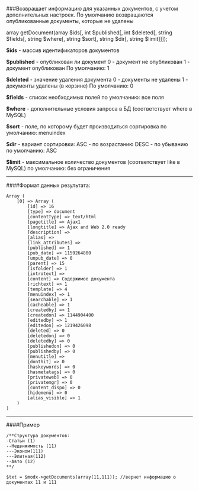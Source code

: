 ###Возвращает информацию для указанных документов, с учетом дополнительных настроек. По умолчанию возвращаются опубликованные документы, которые не удалены

array getDocument(array $ids[, int $published[, int $deleted[, string $fields[, string $where[, string $sort[, string $dir[, string $limit]]]);

**$ids** - массив идентификаторов документов

**$published** - опубликован ли документ
0 - документ не опубликован
1 - документ опубликован
По умолчанию: 1

**$deleted** - значение удаления документа
0 - документы не удалены
1 - документы удалены (в корзине)
По умолчанию: 0

**$fields** - список необходимых полей
по умолчанию: все поля

**$where** - дополнительные условия запроса в БД (соответствует where в MySQL)

**$sort** - поле, по которому будет производиться сортировка
по умолчанию: menuindex

**$dir** - вариант сортировки:
ASC - по возрастанию
DESC - по убыванию
по умолчанию: ASC

**$limit** - максимальное количество документов (соответствует like в MySQL)
по умолчанию: без ограничения

***

####Формат данных результата:

	Array ( 
		[0] => Array ( 
			[id] => 16 
			[type] => document 
			[contentType] => text/html 
			[pagetitle] => Ajax1 
			[longtitle] => Ajax and Web 2.0 ready 
			[description] =>  
			[alias] =>  
			[link_attributes] =>  
			[published] => 1 
			[pub_date] => 1159264800 
			[unpub_date] => 0 
			[parent] => 15 
			[isfolder] => 1 
			[introtext] =>  
			[content] => Содержимое документа 
			[richtext] => 1 
			[template] => 4 
			[menuindex] => 1 
			[searchable] => 1 
			[cacheable] => 1 
			[createdby] => 1 
			[createdon] => 1144904400 
			[editedby] => 1 
			[editedon] => 1219426098 
			[deleted] => 0 
			[deletedon] => 0 
			[deletedby] => 0 
			[publishedon] => 0 
			[publishedby] => 0 
			[menutitle] =>  
			[donthit] => 0 
			[haskeywords] => 0 
			[hasmetatags] => 0 
			[privateweb] => 0 
			[privatemgr] => 0 
			[content_dispo] => 0 
			[hidemenu] => 0 
			[alias_visible] => 1 
		) 
	)

***

####Пример


	/**Структура документов:
	-Статьи (1)
	--Недвижимость (11)
	---Эконом(111)
	---Элитная(112)
	--Авто (12)
	**/
	
	$txt = $modx->getDocuments(array(11,111)); //вернет информацию о документах 11 и 111
